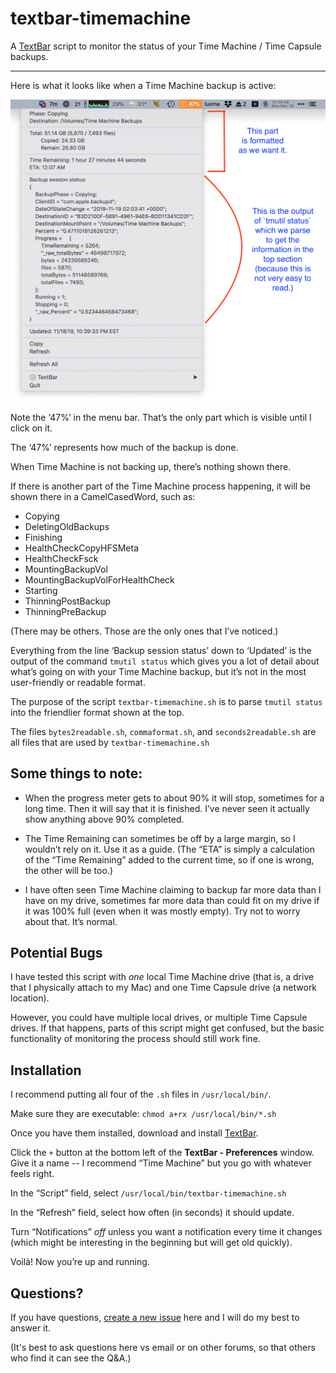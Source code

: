 # textbar-timemachine

A [TextBar](http://richsomerfield.com/apps/textbar/) script to monitor the status of your Time Machine / Time Capsule backups.

-----

Here is what it looks like when a Time Machine backup is active:

![textbar-timemachine screenshot](textbar-timemachine-screenshot.png)

Note the ‘47%’ in the menu bar. That’s the only part which is visible until I click on it.

The ‘47%’ represents how much of the backup is done.

When Time Machine is not backing up, there’s nothing shown there.

If there is another part of the Time Machine process happening, it will be shown there in a CamelCasedWord, such as:

* Copying
* DeletingOldBackups
* Finishing
* HealthCheckCopyHFSMeta
* HealthCheckFsck
* MountingBackupVol
* MountingBackupVolForHealthCheck
* Starting
* ThinningPostBackup
* ThinningPreBackup

(There may be others. Those are the only ones that I’ve noticed.)

Everything from the line ‘Backup session status’ down to ‘Updated’ is the output of the command `tmutil status` which gives you a lot of detail about what’s going on with your Time Machine backup, but it’s not in the most user-friendly or readable format.

The purpose of the script `textbar-timemachine.sh` is to parse `tmutil status` into the friendlier format shown at the top.

The files `bytes2readable.sh`, `commaformat.sh`, and `seconds2readable.sh` are all files that are used by `textbar-timemachine.sh`

## Some things to note:

- When the progress meter gets to about 90% it will stop, sometimes for a long time. Then it will say that it is finished. I’ve never seen it actually show anything above 90% completed.

- The Time Remaining can sometimes be off by a large margin, so I wouldn’t rely on it. Use it as a guide. (The “ETA” is simply a calculation of the “Time Remaining” added to the current time, so if one is wrong, the other will be too.)

- I have often seen Time Machine claiming to backup far more data than I have on my drive, sometimes far more data than could fit on my drive if it was 100% full (even when it was mostly empty). Try not to worry about that. It’s normal.

## Potential Bugs

I have tested this script with _one_ local Time Machine drive (that is, a drive that I physically attach to my Mac) and one Time Capsule drive (a network location).

However, you could have multiple local drives, or multiple Time Capsule drives. If that happens, parts of this script might get confused, but the basic functionality of monitoring the process should still work fine.

## Installation

I recommend putting all four of the `.sh` files in `/usr/local/bin/`.

Make sure they are executable: `chmod a+rx /usr/local/bin/*.sh`

Once you have them installed, download and install [TextBar](http://richsomerfield.com/apps/textbar/).

Click the `+` button at the bottom left of the **TextBar - Preferences** window. Give it a name -- I recommend “Time Machine” but you go with whatever feels right.

In the “Script” field, select `/usr/local/bin/textbar-timemachine.sh`

In the “Refresh” field, select how often (in seconds) it should update.

Turn “Notifications” _off_ unless you want a notification every time it changes (which might be interesting in the beginning but will get old quickly).

Voilà! Now you’re up and running.

## Questions?

If you have questions, [create a new issue](https://github.com/tjluoma/textbar-timemachine/issues/new) here and I will do my best to answer it.

(It's best to ask questions here vs email or on other forums, so that others who find it can see the Q&A.)

